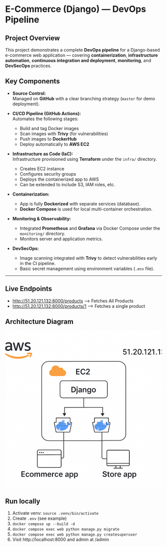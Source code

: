 # E-Commerce (Django) — DevOps Pipeline

## Project Overview  
This project demonstrates a complete **DevOps pipeline** for a Django-based e-commerce web application — covering **containerization**, **infrastructure automation**, **continuous integration and deployment**, **monitoring**, and **DevSecOps** practices.

## Key Components
- **Source Control:**  
  Managed on **GitHub** with a clear branching strategy (`master` for demo deployment).

- **CI/CD Pipeline (GitHub Actions):**  
  Automates the following stages: 
  - Build and tag Docker images  
  - Scan images with **Trivy** (for vulnerabilities)  
  - Push images to **DockerHub**  
  - Deploy automatically to **AWS EC2**

- **Infrastructure as Code (IaC):**  
  Infrastructure provisioned using **Terraform** under the `infra/` directory.  
  - Creates EC2 instance  
  - Configures security groups  
  - Deploys the containerized app to AWS  
  - Can be extended to include S3, IAM roles, etc.

- **Containerization:**  
  - App is fully **Dockerized** with separate services (database).  
  - **Docker Compose** is used for local multi-container orchestration.

- **Monitoring & Observability:**  
  - Integrated **Prometheus** and **Grafana** via Docker Compose under the `monitoring/` directory.  
  - Monitors server and application metrics.

- **DevSecOps:**  
  - Image scanning integrated with **Trivy** to detect vulnerabilities early in the CI pipeline.  
  - Basic secret management using environment variables (`.env` file).

---

## Live Endpoints
- http://51.20.121.132:8000/products --> Fetches All Products
- http://51.20.121.132:8000/products/1 --> Fetches a single product

## Architecture Diagram
![Architecture](docs/architecture.png)


## Run locally
1. Activate venv: `source .venv/bin/activate`
2. Create `.env` (see example)
3. `docker compose up --build -d`
4. `docker compose exec web python manage.py migrate`
5. `docker compose exec web python manage.py createsuperuser`
6. Visit http://localhost:8000 and admin at /admin
